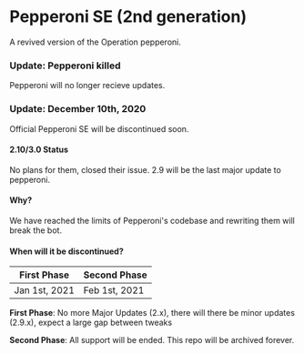 # Pepperoni SE (2nd generation)
A revived version of the Operation pepperoni.

### Update: Pepperoni killed
Pepperoni will no longer recieve updates.

### Update: December 10th, 2020
Official Pepperoni SE will be discontinued soon.
#### 2.10/3.0 Status
No plans for them, closed their issue. 2.9 will be the last major update to pepperoni.
#### Why?
We have reached the limits of Pepperoni's codebase and rewriting them will break the bot.
#### When will it be discontinued?
First Phase | Second Phase
------------ | -------------
Jan 1st, 2021 | Feb 1st, 2021

**First Phase**: No more Major Updates (2.x), there will there be minor updates (2.9.x), expect a large gap between tweaks

**Second Phase**: All support will be ended. This repo will be archived forever.
